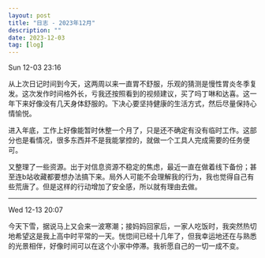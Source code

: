 ```yaml
---
layout: post
title: "日志 - 2023年12月"
description: ""
date: 2023-12-03
tag: [log]
---
```

Sun 12-03 23:16

从上次日记时间到今天，这两周以来一直胃不舒服，乐观的猜测是慢性胃炎冬季复发。这次发作时间格外长，亏我还按照看到的视频建议，买了吗丁啉和达喜。这一年下来好像没有几天身体舒服的。下决心要坚持健康的生活方式，然后尽量保持心情愉悦。

进入年底，工作上好像能暂时休整一个月了，只是还不确定有没有临时工作。这部分也是看情况，很多东西并不是我能掌控的，就做一个工具人完成需要的任务便可。

又整理了一些资源。出于对信息资源不稳定的焦虑，最近一直在做着线下备份；甚至连b站收藏都要想办法搞下来。局外人可能不会理解我的行为，我也觉得自己有些荒唐了。但是这样的行动增加了安全感，所以就有理由去做。

---
Wed 12-13 20:07

今天下雪，据说马上又会来一波寒潮；接妈妈回家后，一家人吃饭时，我突然热切地希望这是我上高中时平常的一天。恍惚间已经十几年了，但我幸运地还在与熟悉的光景相伴，好像时间可以在这个小家中停滞。我祈愿自己的一切一成不变。